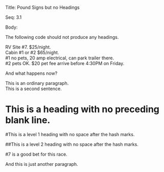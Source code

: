 Title:  Pound Signs but no Headings

Seq:    3.1

Body: 

The following code should not produce any headings. 

RV Site #7. $25/night.  
Cabin #1 or #2 $65/night.  
#1 no pets, 20 amp electrical, can park trailer there.   
#2 pets OK.  $20 pet fee
arrive before 4:30PM on Friday.

And what happens now?

This is an ordinary paragraph.  
This is a second sentence. 
# This is a heading with no preceding blank line. 

#This is a level 1 heading with no space after the hash marks. 

##This is a level 2 heading with no space after the hash marks. 

#7 is a good bet for this race. 

And this is just another paragraph.
